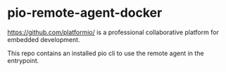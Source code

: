 # pio-remote-agent-docker
https://github.com/platformio/ is a professional collaborative platform for embedded development.

This repo contains an installed pio cli to use the remote agent in the entrypoint.
